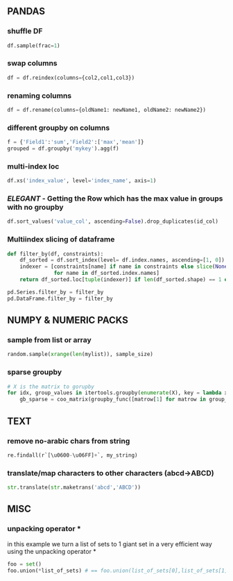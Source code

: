 
## PANDAS
### shuffle  DF
```python
df.sample(frac=1)
```

### swap columns
```python
df = df.reindex(columns={col2,col1,col3})
```

### renaming columns
```python
df = df.rename(columns={oldName1: newName1, oldName2: newName2})
```
### different groupby on columns
 ```python
f = {'Field1':'sum','Field2':['max','mean']}
grouped = df.groupby('mykey').agg(f)
```
### multi-index loc
 ```python
df.xs('index_value', level='index_name', axis=1)
```
### *ELEGANT* - Getting the Row which has the max value in groups with no groupby
 ```python
df.sort_values('value_col', ascending=False).drop_duplicates(id_col)
```

### Multiindex slicing of dataframe
```python
def filter_by(df, constraints):
    df_sorted = df.sort_index(level= df.index.names, ascending=[1, 0])
    indexer = [constraints[name] if name in constraints else slice(None)
               for name in df_sorted.index.names]
    return df_sorted.loc[tuple(indexer)] if len(df_sorted.shape) == 1 else df_sorted.loc[tuple(indexer),]

pd.Series.filter_by = filter_by
pd.DataFrame.filter_by = filter_by
```

## NUMPY & NUMERIC PACKS
### sample from list or array
```python
random.sample(xrange(len(mylist)), sample_size)
```
### sparse groupby 
```python
# X is the matrix to gorupby
for idx, group_values in itertools.groupby(enumerate(X), key = lambda x: group_key[x[0]]):
	gb_sparse = coo_matrix(groupby_func([matrow[1] for matrow in group_values], axis = 0))
```


## TEXT
### remove no-arabic chars from string
```python
re.findall(r`[\u0600-\u06FF]+`, my_string)
```
### translate/map characters to other characters (abcd->ABCD)
```python
str.translate(str.maketrans('abcd','ABCD'))
```

## MISC
### unpacking operator *
in this example we turn a list of sets to 1 giant set in a very efficient way using the unpacking operator *
```python
foo = set()
foo.union(*list_of_sets) # == foo.union(list_of_sets[0],list_of_sets[1],...)
```
